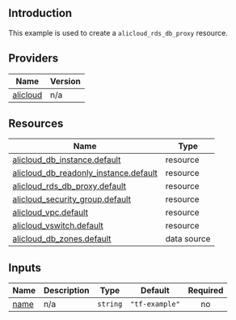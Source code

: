 <!-- BEGIN_TF_DOCS -->
## Introduction

This example is used to create a `alicloud_rds_db_proxy` resource.

## Providers

| Name | Version |
|------|---------|
| <a name="provider_alicloud"></a> [alicloud](#provider\_alicloud) | n/a |

## Resources

| Name | Type |
|------|------|
| [alicloud_db_instance.default](https://registry.terraform.io/providers/aliyun/alicloud/latest/docs/resources/db_instance) | resource |
| [alicloud_db_readonly_instance.default](https://registry.terraform.io/providers/aliyun/alicloud/latest/docs/resources/db_readonly_instance) | resource |
| [alicloud_rds_db_proxy.default](https://registry.terraform.io/providers/aliyun/alicloud/latest/docs/resources/rds_db_proxy) | resource |
| [alicloud_security_group.default](https://registry.terraform.io/providers/aliyun/alicloud/latest/docs/resources/security_group) | resource |
| [alicloud_vpc.default](https://registry.terraform.io/providers/aliyun/alicloud/latest/docs/resources/vpc) | resource |
| [alicloud_vswitch.default](https://registry.terraform.io/providers/aliyun/alicloud/latest/docs/resources/vswitch) | resource |
| [alicloud_db_zones.default](https://registry.terraform.io/providers/aliyun/alicloud/latest/docs/data-sources/db_zones) | data source |

## Inputs

| Name | Description | Type | Default | Required |
|------|-------------|------|---------|:--------:|
| <a name="input_name"></a> [name](#input\_name) | n/a | `string` | `"tf-example"` | no |
<!-- END_TF_DOCS -->    